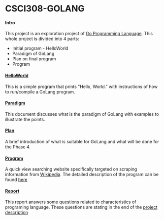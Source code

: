 # CSCI308-GOLANG

#### Intro 

This project is an exploration project of [Go Programming Language](https://golang.org/). This whole project is divided 
into 4 parts:
* Initial program - HelloWorld
* Paradigm of GoLang
* Plan on final program
* Program

#### [HelloWorld](./Phase1-HelloWorld)

This is a simple program that prints "Hello, World." with instructions of how to run/compile a GoLang program.

#### [Paradigm](./Phase2-Paradigm)

This document discusses what is the paradigm of GoLang with examples to illustrate the points.

#### [Plan](./Phase3-Plan)

A brief introduction of what is suitable for GoLang and what will be done for the Phase 4.

#### [Program](./Phase4-Program)

A quick view searching website specifically targeted on scraping information from [Wikipedia](https://en.wikipedia.org/wiki/Main_Page).
The detailed description of the program can be found [here](./Phase4-Program/README.md)

#### [Report](./doc/GolangReport.md)
This report answers some questions related to characteristics of programing language. These questions are stating in the end of the [project description](./doc/projS21.pdf)
